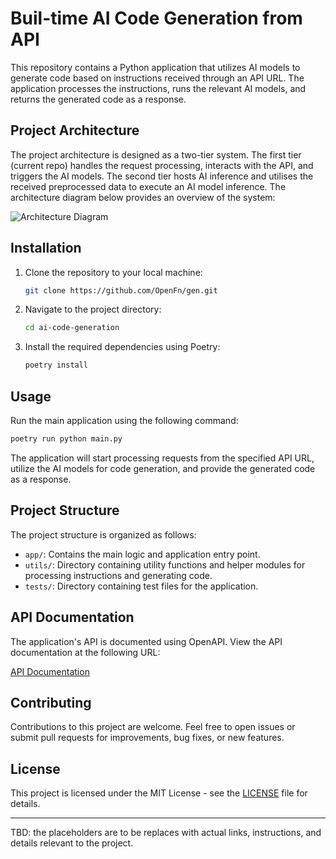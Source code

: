 # Buil-time AI Code Generation from API

This repository contains a Python application that utilizes AI models to generate code based on instructions received through an API URL. The application processes the instructions, runs the relevant AI models, and returns the generated code as a response. 

## Project Architecture

The project architecture is designed as a two-tier system. The first tier (current repo) handles the request processing, interacts with the API, and triggers the AI models. The second tier hosts AI inference and utilises the received preprocessed data to execute an AI model inference. The architecture diagram below provides an overview of the system:

![Architecture Diagram](./architecture/architecture_diagram.png)



## Installation

1. Clone the repository to your local machine:

   ```bash
   git clone https://github.com/OpenFn/gen.git
   ```

2. Navigate to the project directory:

   ```bash
   cd ai-code-generation
   ```

3. Install the required dependencies using Poetry:

   ```bash
   poetry install
   ```

## Usage

Run the main application using the following command:

```bash
poetry run python main.py
```

The application will start processing requests from the specified API URL, utilize the AI models for code generation, and provide the generated code as a response.

## Project Structure

The project structure is organized as follows:

- `app/`: Contains the main logic and application entry point.
- `utils/`: Directory containing utility functions and helper modules for processing instructions and generating code.
- `tests/`: Directory containing test files for the application.

## API Documentation

The application's API is documented using OpenAPI. View the API documentation at the following URL:

[API Documentation](https://yourapidocumentationurl.com)

## Contributing

Contributions to this project are welcome. Feel free to open issues or submit pull requests for improvements, bug fixes, or new features.

## License

This project is licensed under the MIT License - see the [LICENSE](LICENSE) file for details.

---

TBD: the placeholders are to be replaces with actual links, instructions, and details relevant to the project.
